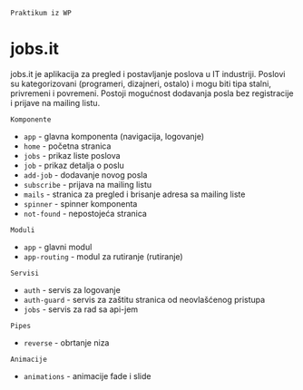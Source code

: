 `Praktikum iz WP`
# jobs.it

jobs.it je aplikacija za pregled i postavljanje poslova u IT industriji. Poslovi su kategorizovani (programeri, dizajneri, ostalo) i mogu biti tipa stalni, privremeni i povremeni. Postoji mogućnost dodavanja posla bez registracije i prijave na mailing listu.

`Komponente`
- `app` - glavna komponenta (navigacija, logovanje)
- `home` - početna stranica
- `jobs` - prikaz liste poslova
- `job` - prikaz detalja o poslu
- `add-job` - dodavanje novog posla
- `subscribe` - prijava na mailing listu
- `mails` - stranica za pregled i brisanje adresa sa mailing liste
- `spinner` - spinner komponenta
- `not-found` - nepostojeća stranica

`Moduli`
- `app` - glavni modul
- `app-routing` - modul za rutiranje (rutiranje)

`Servisi`
- `auth` - servis za logovanje
- `auth-guard` - servis za zaštitu stranica od neovlašćenog pristupa
- `jobs` - servis za rad sa api-jem

`Pipes`
- `reverse` - obrtanje niza

`Animacije`
- `animations` - animacije fade i slide
